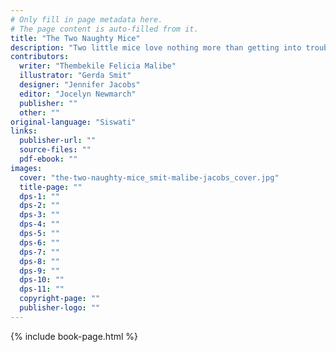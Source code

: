 ```yaml
---
# Only fill in page metadata here.
# The page content is auto-filled from it.
title: "The Two Naughty Mice"
description: "Two little mice love nothing more than getting into trouble. What will they do next?"
contributors:
  writer: "Thembekile Felicia Malibe"
  illustrator: "Gerda Smit"
  designer: "Jennifer Jacobs"
  editor: "Jocelyn Newmarch"
  publisher: ""
  other: ""
original-language: "Siswati"
links:
  publisher-url: ""
  source-files: ""
  pdf-ebook: ""
images:
  cover: "the-two-naughty-mice_smit-malibe-jacobs_cover.jpg"
  title-page: ""
  dps-1: ""
  dps-2: ""
  dps-3: ""
  dps-4: ""
  dps-5: ""
  dps-6: ""
  dps-7: ""
  dps-8: ""
  dps-9: ""
  dps-10: ""
  dps-11: ""
  copyright-page: ""
  publisher-logo: ""
---
```


{% include book-page.html %}





